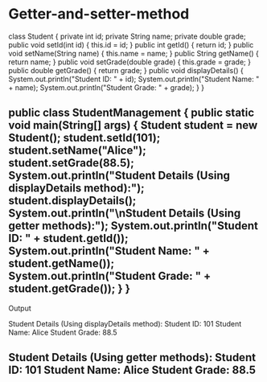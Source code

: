 # Getter-and-setter-method
class Student {
    private int id;
    private String name;
    private double grade;
    public void setId(int id) {
        this.id = id;
        }
    public int getId() {
        return id;
    }
    public void setName(String name) {
        this.name = name;
    }
    public String getName() {
        return name;
    }
    public void setGrade(double grade) {
        this.grade = grade;
    }
    public double getGrade() {
        return grade;
    }
    public void displayDetails() {
        System.out.println("Student ID: " + id);
        System.out.println("Student Name: " + name);
        System.out.println("Student Grade: " + grade);
    }
}

public class StudentManagement {
    public static void main(String[] args) {
        Student student = new Student();
        student.setId(101);
        student.setName("Alice");
        student.setGrade(88.5);
        System.out.println("Student Details (Using displayDetails method):");
        student.displayDetails();
        System.out.println("\nStudent Details (Using getter methods):");
        System.out.println("Student ID: " + student.getId());
        System.out.println("Student Name: " + student.getName());
        System.out.println("Student Grade: " + student.getGrade());
    }
}
---

 Output

Student Details (Using displayDetails method):
Student ID: 101
Student Name: Alice
Student Grade: 88.5

Student Details (Using getter methods):
Student ID: 101
Student Name: Alice
Student Grade: 88.5
----
